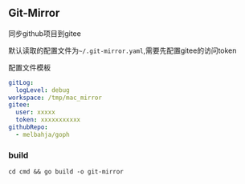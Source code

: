 ## Git-Mirror

同步github项目到gitee

默认读取的配置文件为`~/.git-mirror.yaml`,需要先配置gitee的访问token

配置文件模板
```yaml
gitLog:
  logLevel: debug
workspace: /tmp/mac_mirror
gitee:
  user: xxxxx
  token: xxxxxxxxxxx
githubRepo:
  - melbahja/goph
```

### build
```shell
cd cmd && go build -o git-mirror
```
